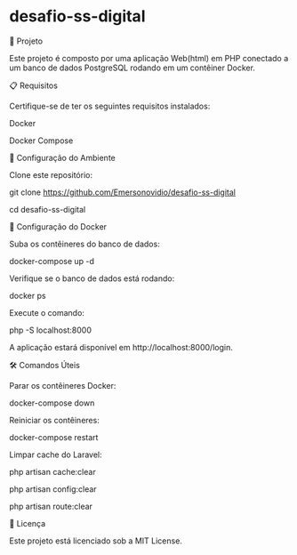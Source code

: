# desafio-ss-digital
🚀 Projeto

Este projeto é composto por uma aplicação Web(html) em PHP conectado a um banco de dados PostgreSQL rodando em um contêiner Docker.

📋 Requisitos

Certifique-se de ter os seguintes requisitos instalados:

Docker

Docker Compose


🔧 Configuração do Ambiente

Clone este repositório:

git clone https://github.com/Emersonovidio/desafio-ss-digital

cd desafio-ss-digital


🐳 Configuração do Docker

Suba os contêineres do banco de dados:

docker-compose up -d

Verifique se o banco de dados está rodando:

docker ps


Execute o comando:

php -S localhost:8000

A aplicação estará disponível em http://localhost:8000/login.


🛠️ Comandos Úteis

Parar os contêineres Docker:

docker-compose down

Reiniciar os contêineres:

docker-compose restart

Limpar cache do Laravel:

php artisan cache:clear 

php artisan config:clear 

php artisan route:clear

📜 Licença

Este projeto está licenciado sob a MIT License.